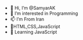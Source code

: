 - 👋 Hi, I’m @SamyarAK
- 👀 I’m interested in Programming 
- 📫 I’m From Iran
- 🎈HTML,CSS,JavaScript
- 🌱 Learning JavaScript
